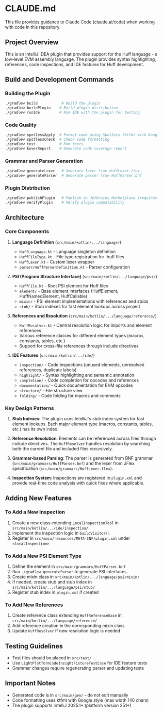# CLAUDE.md

This file provides guidance to Claude Code (claude.ai/code) when working with code in this repository.

## Project Overview

This is an IntelliJ IDEA plugin that provides support for the Huff language - a low-level EVM assembly language. The plugin provides syntax highlighting, references, code inspections, and IDE features for Huff development.

## Build and Development Commands

### Building the Plugin
```bash
./gradlew build           # Build the plugin
./gradlew buildPlugin    # Build plugin distribution
./gradlew runIde         # Run IDE with the plugin for testing
```

### Code Quality
```bash
./gradlew spotlessApply  # Format code using Spotless (ktfmt with Google style)
./gradlew spotlessCheck  # Check code formatting
./gradlew test           # Run tests
./gradlew koverReport    # Generate code coverage report
```

### Grammar and Parser Generation
```bash
./gradlew generateLexer   # Generate lexer from HuffLexer.flex
./gradlew generateParser  # Generate parser from HuffParser.bnf
```

### Plugin Distribution
```bash
./gradlew publishPlugin   # Publish to JetBrains Marketplace (requires tokens)
./gradlew verifyPlugin    # Verify plugin compatibility
```

## Architecture

### Core Components

1. **Language Definition** (`src/main/kotlin/.../language/`)
   - `HuffLanguage.kt` - Language singleton definition
   - `HuffFileType.kt` - File type registration for .huff files
   - `HuffLexer.kt` - Custom lexer wrapper
   - `parser/HuffParserDefinition.kt` - Parser configuration

2. **PSI (Program Structure Interface)** (`src/main/kotlin/.../language/psi/`)
   - `HuffFile.kt` - Root PSI element for Huff files
   - `element/` - Base element interfaces (HuffElement, HuffNamedElement, HuffCallable)
   - `mixin/` - PSI element implementations with references and stubs
   - `stub/` - Stub indexes for fast element lookups across project

3. **References and Resolution** (`src/main/kotlin/.../language/reference/`)
   - `HuffResolver.kt` - Central resolution logic for imports and element references
   - Various reference classes for different element types (macros, constants, tables, etc.)
   - Support for cross-file references through include directives

4. **IDE Features** (`src/main/kotlin/.../ide/`)
   - `inspection/` - Code inspections (unused elements, unresolved references, duplicate labels)
   - `highlight/` - Syntax highlighting and semantic annotation
   - `completion/` - Code completion for opcodes and references
   - `documentation/` - Quick documentation for EVM opcodes
   - `structure/` - File structure view
   - `folding/` - Code folding for macros and comments

### Key Design Patterns

1. **Stub Indexes**: The plugin uses IntelliJ's stub index system for fast element lookups. Each major element type (macros, constants, tables, etc.) has its own index.

2. **Reference Resolution**: Elements can be referenced across files through include directives. The `HuffResolver` handles resolution by searching both the current file and included files recursively.

3. **Grammar-based Parsing**: The parser is generated from BNF grammar (`src/main/grammars/HuffParser.bnf`) and the lexer from JFlex specification (`src/main/grammars/HuffLexer.flex`).

4. **Inspection System**: Inspections are registered in `plugin.xml` and provide real-time code analysis with quick fixes where applicable.

## Adding New Features

### To Add a New Inspection
1. Create a new class extending `LocalInspectionTool` in `src/main/kotlin/.../ide/inspection/`
2. Implement the inspection logic in `buildVisitor()`
3. Register in `src/main/resources/META-INF/plugin.xml` under `<localInspection>`

### To Add a New PSI Element Type
1. Define the element in `src/main/grammars/HuffParser.bnf`
2. Run `./gradlew generateParser` to generate PSI interfaces
3. Create mixin class in `src/main/kotlin/.../language/psi/mixin/`
4. If needed, create stub and stub index in `src/main/kotlin/.../language/psi/stub/`
5. Register stub index in `plugin.xml` if created

### To Add New References
1. Create reference class extending `HuffReferenceBase` in `src/main/kotlin/.../language/reference/`
2. Add reference creation in the corresponding mixin class
3. Update `HuffResolver` if new resolution logic is needed

## Testing Guidelines

- Test files should be placed in `src/test/`
- Use `LightPlatformCodeInsightFixtureTestCase` for IDE feature tests
- Grammar changes require regenerating parser and updating tests

## Important Notes

- Generated code is in `src/main/gen/` - do not edit manually
- Code formatting uses ktfmt with Google style (max width 140 chars)
- The plugin supports IntelliJ 2025.1+ (platform version 251+)
